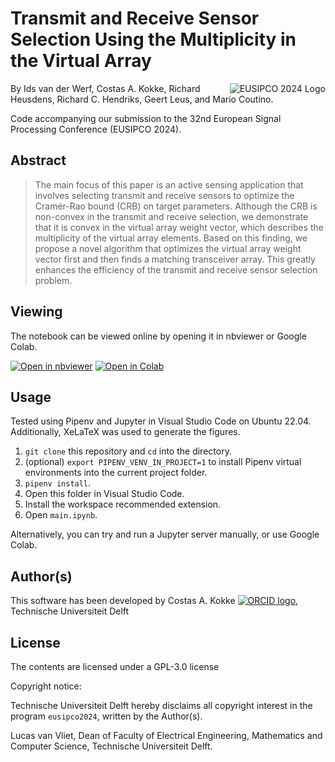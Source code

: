 # Transmit and Receive Sensor Selection Using the Multiplicity in the Virtual Array

[<img src="https://media.licdn.com/dms/image/D4D0BAQGI3u-J_KWMoA/company-logo_200_200/0/1706800320569/eusipco_logo?e=1726704000&v=beta&t=7LHnNirAwhMmAZVz0c3QYYvG4WW5HC6cnymW7vOyN0k" align="right" max-width="200px" alt="EUSIPCO 2024 Logo"/>](https://eusipcolyon.sciencesconf.org)
By Ids van der Werf, Costas A. Kokke, Richard Heusdens, Richard C. Hendriks, Geert Leus, and Mario Coutino.

Code accompanying our submission to the 32nd European Signal Processing Conference (EUSIPCO 2024).

## Abstract

> The main focus of this paper is an active sensing application that involves selecting transmit and receive sensors to optimize the Cramér-Rao bound (CRB) on target parameters. Although the CRB is non-convex in the transmit and receive selection, we demonstrate that it is convex in the virtual array weight vector, which describes the multiplicity of the virtual array elements. Based on this finding, we propose a novel algorithm that optimizes the virtual array weight vector first and then finds a matching transceiver array. This greatly enhances the efficiency of the transmit and receive sensor selection problem.

## Viewing

The notebook can be viewed online by opening it in nbviewer or Google Colab.

[![Open in nbviewer](https://img.shields.io/static/v1?label&message=Open+in+nbviewer&color=343433&style=for-the-badge&logo=jupyter)](https://nbviewer.org/github/CostasAK/eusipco2024/blob/main/main.ipynb)
[![Open in Colab](https://img.shields.io/static/v1?label&message=Open+in+Colab&color=097ABB&style=for-the-badge&logo=googlecolab)](https://colab.research.google.com/github/CostasAK/eusipco2024/blob/main/main.ipynb)

## Usage

Tested using Pipenv and Jupyter in Visual Studio Code on Ubuntu 22.04. Additionally, XeLaTeX was used to generate the figures.

1. `git clone` this repository and `cd` into the directory.
2. (optional) `export PIPENV_VENV_IN_PROJECT=1` to install Pipenv virtual environments into the current project folder.
3. `pipenv install`.
4. Open this folder in Visual Studio Code.
5. Install the workspace recommended extension.
6. Open `main.ipynb`.

Alternatively, you can try and run a Jupyter server manually, or use Google Colab.

## Author(s)

This software has been developed by
Costas A. Kokke [![ORCID logo](https://info.orcid.org/wp-content/uploads/2019/11/orcid_16x16.png)](https://orcid.org/0009-0005-8545-5702), Technische Universiteit Delft

## License

The contents are licensed under a GPL-3.0 license

Copyright notice:

Technische Universiteit Delft hereby disclaims all copyright interest in the program `eusipco2024`, written by the Author(s).

Lucas van Vliet, Dean of Faculty of Electrical Engineering, Mathematics and Computer Science, Technische Universiteit Delft.
